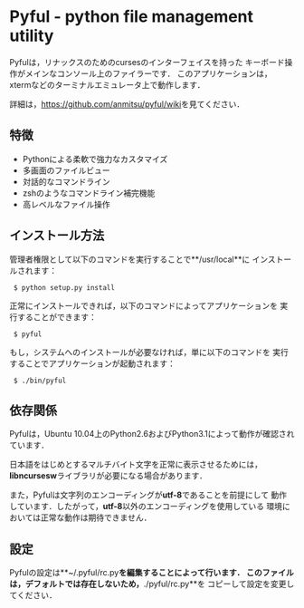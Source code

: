 Pyful - python file management utility
======================================

Pyfulは，リナックスのためのcursesのインターフェイスを持った
キーボード操作がメインなコンソール上のファイラーです．
このアプリケーションは， xtermなどのターミナルエミュレータ上で動作します．

詳細は，<https://github.com/anmitsu/pyful/wiki>を見てください．

特徴
----

* Pythonによる柔軟で強力なカスタマイズ
* 多画面のファイルビュー
* 対話的なコマンドライン
* zshのようなコマンドライン補完機能
* 高レベルなファイル操作

インストール方法
--------------

管理者権限として以下のコマンドを実行することで**/usr/local**に
インストールされます：

     $ python setup.py install

正常にインストールできれば，以下のコマンドによってアプリケーションを
実行することができます：

     $ pyful

もし，システムへのインストールが必要なければ，単に以下のコマンドを
実行することでアプリケーションが起動されます：

     $ ./bin/pyful

依存関係
--------

Pyfulは，Ubuntu 10.04上のPython2.6およびPython3.1によって動作が確認されています．

日本語をはじめとするマルチバイト文字を正常に表示させるためには，
**libncursesw**ライブラリが必要になる場合があります．

また，Pyfulは文字列のエンコーディングが**utf-8**であることを前提にして
動作しています．したがって，**utf-8**以外のエンコーディングを使用している
環境においては正常な動作は期待できません．

設定
----

Pyfulの設定は**~/.pyful/rc.py**を編集することによって行います．
このファイルは，デフォルトでは存在しないため，**./pyful/rc.py**を
コピーして設定を変更してください．
